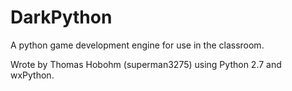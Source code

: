 DarkPython
==========

A python game development engine for use in the classroom.

Wrote by Thomas Hobohm (superman3275) using Python 2.7 and wxPython.
